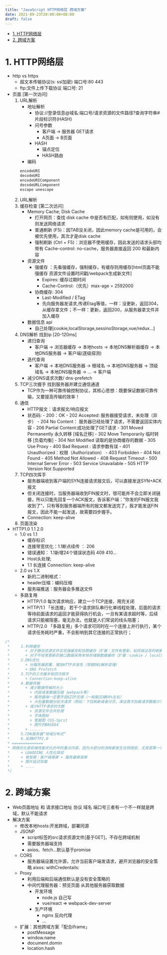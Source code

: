 ```yaml
---
title: "JavaScript HTTP网络层 跨域方案"
date: 2021-09-23T20:00:00+08:00
draft: false
---
```


- [1. HTTP网络层](#1-http网络层)
- [2. 跨域方案](#2-跨域方案)
 
# 1. HTTP网络层
- http vs https
  - 超文本传输协议(s: ssl加密) 端口号:80 443
  - ftp:文件上传下载协议 端口号: 21
- 页面 [第一次访问]
  1. URL解析
     - 地址解析 
       - 协议://登录信息@域名:端口号/请求资源的文件路径?查询字符串#片段标识符(HASH)
       - 问号参数
         - 客户端 -> 服务器 GET请求
         - A页面 -> B页面
       - HASH
         - 锚点定位
         - HASH路由
     - 编码  
     ```js
     encodeURI
     decodeURI
     encodeURIComponent
     decodeURLComponent
     escape unescape
     ```  
  2. URL解析
  3. 缓存检查 [第二次访问]
     - Memory Cache; Disk Cache
        + 打开网页：查找 disk cache 中是否有匹配，如有则使用，如没有则发送网络请求
        + 普通刷新 (F5)：因TAB没关闭，因此memory cache是可用的，会被优先使用，其次才是disk cache
        + 强制刷新 (Ctrl + F5)：浏览器不使用缓存，因此发送的请求头部均带有 Cache-control: no-cache，服务器直接返回 200 和最新内容 
     - 资源文件 
       * 强缓存 ：先看强缓存，强制缓存，有缓存则用缓存[html页面不能强缓存 资源文件设置时间戳/webpack生成新文件]
         * Expires: 缓存过期时间
         * Cache-Control:（优先）max-age = 2592000
       * 协商缓存: 304 
         * Last-Modified / ETag
         * 先向服务器发请求,传递Etag等值，一样：没更新，返回304，从缓存拿文件；不一样：更新，返回200，从服务器拿文件并加入缓存
     - 数据信息 api
       * 自己处理[cookie,localStorage,sessinoStorage,vue/redux...]  
  5. DNS解析 找到ip [20-120ms] 
     * 递归查询
       *  客户端 -> 浏览器缓存 -> 本地hosts -> 本地DNS解析器缓存 -> 本地DNS服务器 -> 客户端(逐级探测)
     * 迭代查询
       *  客户端 -> 本地DNS服务器 -> 根域名 -> 本地DNS服务器 -> 顶级域名 -> 本地DNS服务器 -> ... -> 客户端
     * 减少DNS请求次数/ dns-prefetch  
  6. TCP三次握手 找到服务器并建立通信通道
     - TCP作为一种可靠传输控制协议，其核心思想：既要保证数据可靠传输，又要提高传输的效率！ 
  7. 通信
     - HTTP报文：请求报文/响应报文
     - 状态码: 
           - 200：OK
           - 202 Accepted: 服务器接受请求，未处理（异步） 
           - 204 No Content： 服务器已经处理了请求，不需要返回实体内容
           - 206 Partial Content:成功处理了GET请求
           - 301 Moved Permanently 永久转移 [域名迁移]
           - 302 Move Temporarily 临时转移 [负载均衡]
           - 304 Not Modified 读取的是协商缓存的数据
           - 305 Use Proxy
           - 400 Bad Request : 请求参数有误
           - 401 Unauthorized：权限（Authorization）
           - 403 Forbidden
           - 404 Not Found
           - 405 Method Not Allowed
           - 408 Request Timeout
           - 500 Internal Server Error
           - 503 Service Unavailable
           - 505 HTTP Version Not Supported
  8. TCP四次挥手
     - 服务器端收到客户端的SYN连接请求报文后，可以直接发送SYN+ACK报文
     - 但关闭连接时，当服务器端收到FIN报文时，很可能并不会立即关闭链接，所以只能先回复一个ACK报文，告诉客户端：”你发的FIN报文我收到了”，只有等到服务器端所有的报文都发送完了，我才能发送FIN报文，因此不能一起发送，故需要四步握手。
     - Connection: keep-alive
  9.  页面渲染
- HTTP1.0 1.1 2.0
  - 1.0 vs 1.1
    - 缓存标识
    - 连接带宽优化：1.1断点续传 ： 206
    - 错误通知： 1.1新增24个错误状态码 409 410...
    - Host头处理;
    - 1.1 长连接 Connection: keep-alive
  - 2.0 vs 1.X
    - 新的二进制格式：
    - header压缩：编码压缩
    - 服务端推送：服务器会多推送文件
  - 多路复用
    - HTTP/1.0  每次请求响应，建立一个TCP连接，用完关闭
    - HTTP/1.1 「长连接」 若干个请求排队串行化单线程处理，后面的请求等待前面请求的返回才能获得执行机会，一旦有某请求超时等，后续请求只能被阻塞，毫无办法，也就是人们常说的线头阻塞；
    - HTTP/2.0 「多路复用」多个请求可同时在一个连接上并行执行，某个请求任务耗时严重，不会影响到其它连接的正常执行；
```js
/*
 *     1.利用缓存
 *       + 对于静态资源文件实现强缓存和协商缓存（扩展：文件有更新，如何保证及时刷新？）  
 *       + 对于不经常更新的接口数据采用本地存储做数据缓存（扩展：cookie / localStorage / vuex|redux 区别？）
 *     2.DNS优化
 *       + 分服务器部署，增加HTTP并发性（导致DNS解析变慢）
 *       + DNS Prefetch
 *     3.TCP的三次握手和四次挥手
 *       + Connection:keep-alive
 *     4.数据传输
 *       + 减少数据传输的大小
 *         + 内容或者数据压缩（webpack等）
 *         + 服务器端一定要开启GZIP压缩（一般能压缩60%左右）
 *         + 大批量数据分批次请求（例如：下拉刷新或者分页，保证首次加载请求数据少）
 *       + 减少HTTP请求的次数
 *         + 资源文件合并处理
 *         + 字体图标
 *         + 雪碧图 CSS-Sprit
 *         + 图片的BASE64
 *       + ......
 *     5.CDN服务器“地域分布式”
 *     6.采用HTTP2.0
 * ==============
 * 网络优化是前端性能优化的中的重点内容，因为大部分的消耗都发生在网络层，尤其是第一次页面加载，如何减少等待时间很重要“减少白屏的效果和时间”
 *     + LOADDING 人性化体验
 *     + 骨架屏：客户端骨屏 + 服务器骨架屏
 *     + 图片延迟加载
 *     + ....
 */
```

# 2. 跨域方案

- Web页面地址 和 请求接口地址 协议 域名 端口号三者有一个不一样就是跨域，默认不能请求
- 解决方案
  - 修改本地hosts:开发跨域，部署同源
  - JSONP
    - script标签的src请求资源文件[基于GET]，不存在跨域机制
    - 需要服务器端支持
    - axios、fetch...默认基于promise
  - CORS
    - 服务器端设置允许源，允许当前客户端发请求，避开浏览器的安全策略
    aixos: withCredentails: 
  - Proxy
    - 利用后端和后端通信默认是没有安全策略的
    - 中间代理服务器：预览页面 从其他服务器获取数据
      - 开发环境
        - node.js 自己写
        - vue/react => webpack-dev-server
      - 生产环境
        - nginx 反向代理
        - ...
  - 扩展：其他跨域方案「配合iframe」
    - postMessage
    - window.name
    - document.domin
    - location.hash